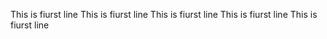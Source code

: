 

This is fiurst line
This is fiurst line
This is fiurst line
This is fiurst line
This is fiurst line

